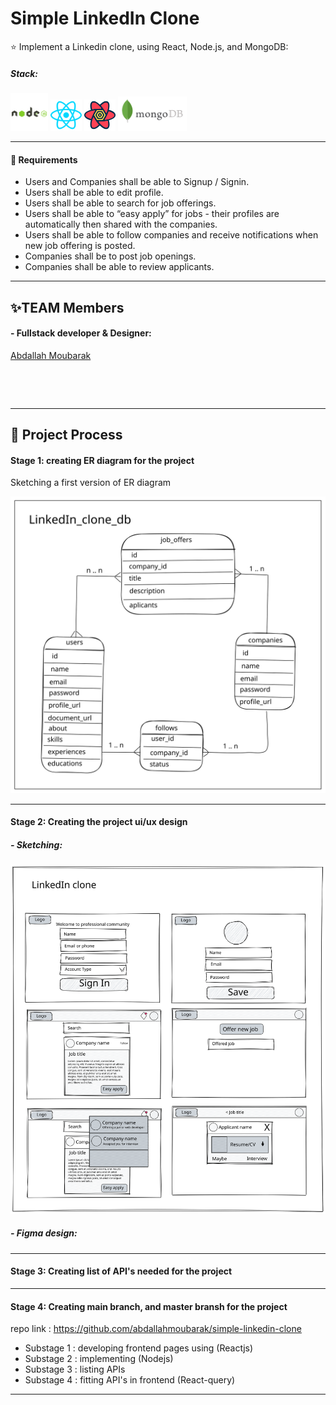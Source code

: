 # Simple LinkedIn Clone

⭐ Implement a Linkedin clone, using React, Node.js, and MongoDB:

##### Stack:

<p align='left'>
<img src='./src/nodejs.svg' height='60' alt=''>
<img src='./src/react.svg' width='50' alt=''>
<img src='./src/react-query.svg' height='50' alt=''>
<img src='./src/mongodb.svg' height='55' alt=''>
</p>

---

#### 🎯 Requirements

- Users and Companies shall be able to Signup / Signin.
- Users shall be able to edit profile.
- Users shall be able to search for job offerings.
- Users shall be able to “easy apply” for jobs - their profiles are automatically then shared with the companies.
- Users shall be able to follow companies and receive notifications when new job offering is posted.
- Companies shall be to post job openings.
- Companies shall be able to review applicants.

---

## ✨TEAM Members

#### - Fullstack developer & Designer:

<a href='https://github.com/abdallahmoubarak'>Abdallah Moubarak<p><img width='150' src="https://avatars.githubusercontent.com/u/112470831?v=4" alt='' /></p></a>

<img align="center" src="https://github-readme-stats.vercel.app/api?username=abdallahmoubarak&show_icons=true&locale=en" alt="" />

---

## 🎯 Project Process

#### Stage 1: creating ER diagram for the project

Sketching a first version of ER diagram

<img src='./src/LinkedIn_clone_db_v1.svg'  alt=''>

---

#### Stage 2: Creating the project ui/ux design

##### - Sketching:

<img src='./src/LinkedIn_clone_v1.svg'  alt=''>

##### - Figma design:

---

#### Stage 3: Creating list of API's needed for the project

<!-- <img src='./src/apis.png' > -->

---

#### Stage 4: Creating main branch, and master bransh for the project

repo link : https://github.com/abdallahmoubarak/simple-linkedin-clone

- Substage 1 : developing frontend pages using (Reactjs)
- Substage 2 : implementing (Nodejs)
- Substage 3 : listing APIs
- Substage 4 : fitting API's in frontend (React-query)

---
